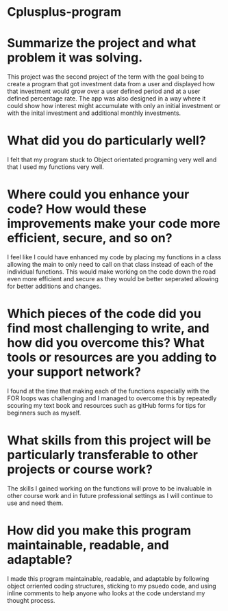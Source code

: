 # Cplusplus-program
# Summarize the project and what problem it was solving.
This project was the second project of the term with the goal being to create a program that got investment data from a user and displayed how that investment would grow over a user defined period and at a user defined percentage rate. The app was also designed in a way where it could show how interest might accumulate with only an initial investment or with the inital investment and additional monthly investments. 

# What did you do particularly well?
I felt that my program stuck to Object orientated programing very well and that I used my functions very well. 

# Where could you enhance your code? How would these improvements make your code more efficient, secure, and so on?
I feel like I could have enhanced my code by placing my functions in a class allowing the main to only need to call on that class instead of each of the individual functions. This would make working on the code down the road even more efficient and secure as they would be better seperated allowing for better additions and changes. 

# Which pieces of the code did you find most challenging to write, and how did you overcome this? What tools or resources are you adding to your support network?
I found at the time that making each of the functions especially with the FOR loops was challenging and I managed to overcome this by repeatedly scouring my text book and resources such as gitHub forms for tips for beginners such as myself. 

# What skills from this project will be particularly transferable to other projects or course work?
The skills I gained working on the functions will prove to be invaluable in other course work and in future professional settings as I will continue to use and need them. 

# How did you make this program maintainable, readable, and adaptable?
I made this program maintainable, readable, and adaptable by following object orriented coding structures, sticking to my psuedo code, and using inline comments to help anyone who looks at the code understand my thought process. 
